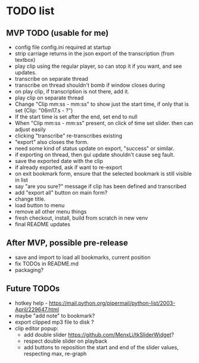 # TODO list


## MVP TODO (usable for me)

* config file config.ini required at startup
* strip carriage returns in the json export of the transcription (from textbox)
* play clip using the regular player, so can stop it if you want, and see updates.
* transcribe on separate thread
* transcribe on thread shouldn't bomb if window closes during
* on play clip, if transcription is not there, add it.
* play clip on separate thread
* Change "Clip mm:ss - mm:ss" to show just the start time, if only that is set (Clip: "06m17.s - ?")
* If the start time is set after the end, set end to null
* When "Clip mm:ss - mm:ss" present, on click of time set slider.  then can adjust easily
* clicking "transcribe" re-transcribes existing
* "export" also closes the form.
* need some kind of status update on export, "success" or similar.
* if exporting on thread, then gui update shouldn't cause seg fault.
* save the exported date with the clip
* if already exported, ask if want to re-export
* on exit bookmark form, ensure that the selected bookmark is still visible in list
* say "are you sure?" message if clip has been defined and transcribed
* add "export all" button on main form?
* change title.
* load button to menu
* remove all other menu things
* fresh checkout, install, build from scratch in new venv
* final README updates


## After MVP, possible pre-release

* save and import to load all bookmarks, current position
* fix TODOs in README.md
* packaging?


## Future TODOs

* hotkey help - https://mail.python.org/pipermail/python-list/2003-April/229647.html
* maybe "add note" to bookmark?
* export clipped mp3 file to disk ?
* clip editor popup:
  * add double slider https://github.com/MenxLi/tkSliderWidget?
  * respect double slider on playback
  * add buttons to reposition the start and end of the slider values, respecting max, re-graph

